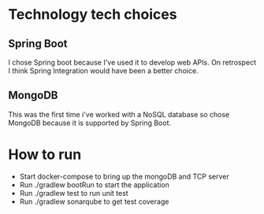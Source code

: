# Technology tech choices

## Spring Boot
I chose Spring boot because I've used it to develop web APIs.
On retrospect I think Spring Integration would have been a better choice.

## MongoDB
This was the first time i've worked with a NoSQL database so chose MongoDB because it is supported by Spring Boot.

# How to run
* Start docker-compose to bring up the mongoDB and TCP server
* Run ./gradlew bootRun to start the application
* Run ./gradlew test to run unit test
* Run ./gradlew sonarqube to get test coverage

